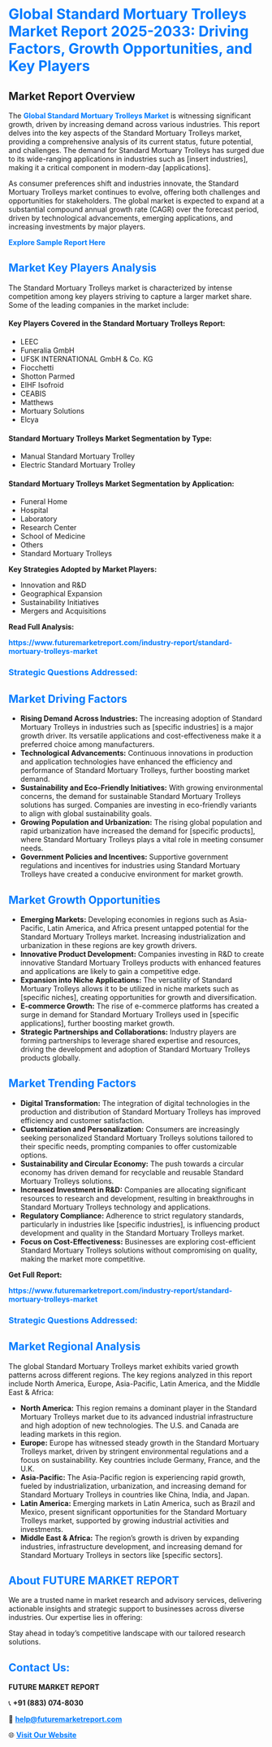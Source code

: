 <h1 style="color: #007BFF;">Global Standard Mortuary Trolleys Market Report 2025-2033: Driving Factors, Growth Opportunities, and Key Players</h1>

<section id="overview">
<h2>Market Report Overview</h2>
<p>The <a href="https://www.futuremarketreport.com/industry-report/standard-mortuary-trolleys-market" style="color: #007BFF; text-decoration: none;"><strong>Global Standard Mortuary Trolleys Market</strong></a> is witnessing significant growth, driven by increasing demand across various industries. This report delves into the key aspects of the Standard Mortuary Trolleys market, providing a comprehensive analysis of its current status, future potential, and challenges. The demand for Standard Mortuary Trolleys has surged due to its wide-ranging applications in industries such as [insert industries], making it a critical component in modern-day [applications].</p>
<p>As consumer preferences shift and industries innovate, the Standard Mortuary Trolleys market continues to evolve, offering both challenges and opportunities for stakeholders. The global market is expected to expand at a substantial compound annual growth rate (CAGR) over the forecast period, driven by technological advancements, emerging applications, and increasing investments by major players.</p>
</section>

<section id="overview">
<p><a href="https://www.futuremarketreport.com/request-sample/reportId=124124" style="color: #007BFF; text-decoration: none;"><strong>Explore Sample Report Here</strong></a></p>
</section>

<section id="key-players">
<h2 style="color: #007BFF;">Market Key Players Analysis</h2>
<p>The Standard Mortuary Trolleys market is characterized by intense competition among key players striving to capture a larger market share. Some of the leading companies in the market include:</p>
<h4>Key Players Covered in the Standard Mortuary Trolleys Report:</h4>
<ul><li>LEEC</li><li>Funeralia GmbH</li><li>UFSK INTERNATIONAL GmbH &amp; Co. KG</li><li>Fiocchetti</li><li>Shotton Parmed</li><li>EIHF Isofroid</li><li>CEABIS</li><li>Matthews</li><li>Mortuary Solutions</li><li>Elcya</li></ul>
<h4>Standard Mortuary Trolleys Market Segmentation by Type:</h4>
<ul><li>Manual Standard Mortuary Trolley</li><li>Electric Standard Mortuary Trolley</li></ul>

<h4>Standard Mortuary Trolleys Market Segmentation by Application:</h4>
<ul><li>Funeral Home</li><li>Hospital</li><li>Laboratory</li><li>Research Center</li><li>School of Medicine</li><li>Others</li><li>Standard Mortuary Trolleys</li></ul>
<p><strong>Key Strategies Adopted by Market Players:</strong></p>
<ul>
<li>Innovation and R&D</li>
<li>Geographical Expansion</li>
<li>Sustainability Initiatives</li>
<li>Mergers and Acquisitions</li>
</ul>
</section>

<section>
<p><strong>Read Full Analysis: </strong></p><a href="https://www.futuremarketreport.com/industry-report/standard-mortuary-trolleys-market" style="color: #007BFF; text-decoration: none;"><strong>https://www.futuremarketreport.com/industry-report/standard-mortuary-trolleys-market</strong></a>
<h3 style="color: #007BFF;">Strategic Questions Addressed:</h3>
</section>

<section id="driving-factors">
<h2 style="color: #007BFF;">Market Driving Factors</h2>
<ul>
<li><strong>Rising Demand Across Industries:</strong> The increasing adoption of Standard Mortuary Trolleys in industries such as [specific industries] is a major growth driver. Its versatile applications and cost-effectiveness make it a preferred choice among manufacturers.</li>
<li><strong>Technological Advancements:</strong> Continuous innovations in production and application technologies have enhanced the efficiency and performance of Standard Mortuary Trolleys, further boosting market demand.</li>
<li><strong>Sustainability and Eco-Friendly Initiatives:</strong> With growing environmental concerns, the demand for sustainable Standard Mortuary Trolleys solutions has surged. Companies are investing in eco-friendly variants to align with global sustainability goals.</li>
<li><strong>Growing Population and Urbanization:</strong> The rising global population and rapid urbanization have increased the demand for [specific products], where Standard Mortuary Trolleys plays a vital role in meeting consumer needs.</li>
<li><strong>Government Policies and Incentives:</strong> Supportive government regulations and incentives for industries using Standard Mortuary Trolleys have created a conducive environment for market growth.</li>
</ul>
</section>

<section id="growth-opportunities">
<h2 style="color: #007BFF;">Market Growth Opportunities</h2>
<ul>
<li><strong>Emerging Markets:</strong> Developing economies in regions such as Asia-Pacific, Latin America, and Africa present untapped potential for the Standard Mortuary Trolleys market. Increasing industrialization and urbanization in these regions are key growth drivers.</li>
<li><strong>Innovative Product Development:</strong> Companies investing in R&D to create innovative Standard Mortuary Trolleys products with enhanced features and applications are likely to gain a competitive edge.</li>
<li><strong>Expansion into Niche Applications:</strong> The versatility of Standard Mortuary Trolleys allows it to be utilized in niche markets such as [specific niches], creating opportunities for growth and diversification.</li>
<li><strong>E-commerce Growth:</strong> The rise of e-commerce platforms has created a surge in demand for Standard Mortuary Trolleys used in [specific applications], further boosting market growth.</li>
<li><strong>Strategic Partnerships and Collaborations:</strong> Industry players are forming partnerships to leverage shared expertise and resources, driving the development and adoption of Standard Mortuary Trolleys products globally.</li>
</ul>
</section>

<section id="trending-factors">
<h2 style="color: #007BFF;">Market Trending Factors</h2>
<ul>
<li><strong>Digital Transformation:</strong> The integration of digital technologies in the production and distribution of Standard Mortuary Trolleys has improved efficiency and customer satisfaction.</li>
<li><strong>Customization and Personalization:</strong> Consumers are increasingly seeking personalized Standard Mortuary Trolleys solutions tailored to their specific needs, prompting companies to offer customizable options.</li>
<li><strong>Sustainability and Circular Economy:</strong> The push towards a circular economy has driven demand for recyclable and reusable Standard Mortuary Trolleys solutions.</li>
<li><strong>Increased Investment in R&D:</strong> Companies are allocating significant resources to research and development, resulting in breakthroughs in Standard Mortuary Trolleys technology and applications.</li>
<li><strong>Regulatory Compliance:</strong> Adherence to strict regulatory standards, particularly in industries like [specific industries], is influencing product development and quality in the Standard Mortuary Trolleys market.</li>
<li><strong>Focus on Cost-Effectiveness:</strong> Businesses are exploring cost-efficient Standard Mortuary Trolleys solutions without compromising on quality, making the market more competitive.</li>
</ul>
</section>

<section>
<p><strong>Get Full Report: </strong></p><a href="https://www.futuremarketreport.com/industry-report/standard-mortuary-trolleys-market" style="color: #007BFF; text-decoration: none;"><strong>https://www.futuremarketreport.com/industry-report/standard-mortuary-trolleys-market</strong></a>
<h3 style="color: #007BFF;">Strategic Questions Addressed:</h3>
</section>


<section id="regional-analysis">
<h2 style="color: #007BFF;">Market Regional Analysis</h2>
<p>The global Standard Mortuary Trolleys market exhibits varied growth patterns across different regions. The key regions analyzed in this report include North America, Europe, Asia-Pacific, Latin America, and the Middle East & Africa:</p>
<ul>
<li><strong>North America:</strong> This region remains a dominant player in the Standard Mortuary Trolleys market due to its advanced industrial infrastructure and high adoption of new technologies. The U.S. and Canada are leading markets in this region.</li>
<li><strong>Europe:</strong> Europe has witnessed steady growth in the Standard Mortuary Trolleys market, driven by stringent environmental regulations and a focus on sustainability. Key countries include Germany, France, and the U.K.</li>
<li><strong>Asia-Pacific:</strong> The Asia-Pacific region is experiencing rapid growth, fueled by industrialization, urbanization, and increasing demand for Standard Mortuary Trolleys in countries like China, India, and Japan.</li>
<li><strong>Latin America:</strong> Emerging markets in Latin America, such as Brazil and Mexico, present significant opportunities for the Standard Mortuary Trolleys market, supported by growing industrial activities and investments.</li>
<li><strong>Middle East & Africa:</strong> The region’s growth is driven by expanding industries, infrastructure development, and increasing demand for Standard Mortuary Trolleys in sectors like [specific sectors].</li>
</ul>
</section>

<footer>
<h2 style="color: #007BFF;">About FUTURE MARKET REPORT</h2>
<p>We are a trusted name in market research and advisory services, delivering actionable insights and strategic support to businesses across diverse industries. Our expertise lies in offering:</p>

<p>Stay ahead in today’s competitive landscape with our tailored research solutions.</p>

<h2 style="color: #007BFF;">Contact Us:</h2>
<p><strong>FUTURE MARKET REPORT</strong></p>
<p>📞 <strong>+91 (883) 074-8030</strong></p>
<p>📧 <strong><a href="mailto:help@futuremarketreport.com" style="color: #007BFF;">help@futuremarketreport.com</a></strong></p>
<p>🌐 <strong><a href="https://www.futuremarketreport.com/" style="color: #007BFF;">Visit Our Website</a></strong></p>
</footer>